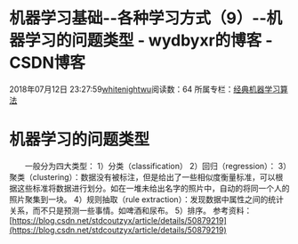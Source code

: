 # 机器学习基础--各种学习方式（9）--机器学习的问题类型 - wydbyxr的博客 - CSDN博客
2018年07月12日 23:27:59[whitenightwu](https://me.csdn.net/wydbyxr)阅读数：64
所属专栏：[经典机器学习算法](https://blog.csdn.net/column/details/28812.html)
# 机器学习的问题类型
　　一般分为四大类型： 
1）分类（classification） 
2）回归（regression）： 
3）聚类（clustering）：数据没有被标注，但是给出了一些相似度衡量标准，可以根据这些标准将数据进行划分。如在一堆未给出名字的照片中，自动的将同一个人的照片聚集到一块。 
4）规则抽取（rule extraction）：发现数据中属性之间的统计关系，而不只是预测一些事情。如啤酒和尿布。 
5）排序。 
参考资料：[https://blog.csdn.net/stdcoutzyx/article/details/50879219](https://blog.csdn.net/stdcoutzyx/article/details/50879219)
